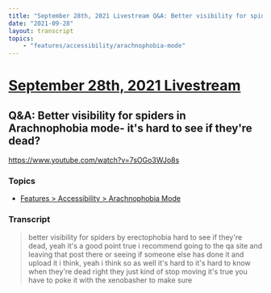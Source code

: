 ```yaml
---
title: "September 28th, 2021 Livestream Q&A: Better visibility for spiders in Arachnophobia mode- it's hard to see if they're dead?"
date: "2021-09-28"
layout: transcript
topics:
    - "features/accessibility/arachnophobia-mode"
---
```

# [September 28th, 2021 Livestream](../2021-09-28.md)
## Q&A: Better visibility for spiders in Arachnophobia mode- it's hard to see if they're dead?
https://www.youtube.com/watch?v=7sOGo3WJo8s

### Topics
* [Features > Accessibility > Arachnophobia Mode](../topics/features/accessibility/arachnophobia-mode.md)

### Transcript

> better visibility for spiders by erectophobia hard to see if they're dead, yeah it's a good point true i recommend going to the qa site and leaving that post there or seeing if someone else has done it and upload it i think, yeah i think so as well it's hard to it's hard to know when they're dead right they just kind of stop moving it's true you have to poke it with the xenobasher to make sure

